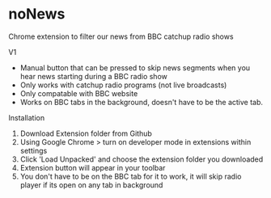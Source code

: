 # noNews
Chrome extension to filter our news from BBC catchup radio shows

V1 

- Manual button that can be pressed to skip news segments when you hear news starting during a BBC radio show
- Only works with catchup radio programs (not live broadcasts)
- Only compatable with BBC website
- Works on BBC tabs in the background, doesn't have to be the active tab.

Installation

1. Download Extension folder from Github
2. Using Google Chrome > turn on developer mode in extensions within settings
3. Click 'Load Unpacked' and choose the extension folder you downloaded
4. Extension button will appear in your toolbar
5. You don't have to be on the BBC tab for it to work, it will skip radio player if its open on any tab in background
